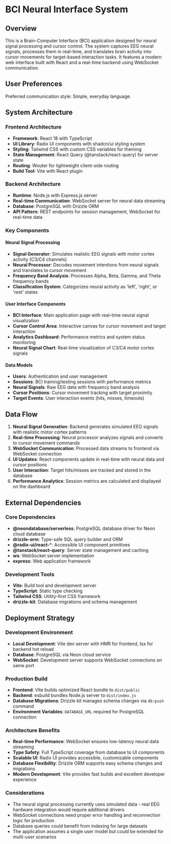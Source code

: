 # BCI Neural Interface System

## Overview

This is a Brain-Computer Interface (BCI) application designed for neural signal processing and cursor control. The system captures EEG neural signals, processes them in real-time, and translates brain activity into cursor movements for target-based interaction tasks. It features a modern web interface built with React and a real-time backend using WebSocket communication.

## User Preferences

Preferred communication style: Simple, everyday language.

## System Architecture

### Frontend Architecture
- **Framework**: React 18 with TypeScript
- **UI Library**: Radix UI components with shadcn/ui styling system
- **Styling**: Tailwind CSS with custom CSS variables for theming
- **State Management**: React Query (@tanstack/react-query) for server state
- **Routing**: Wouter for lightweight client-side routing
- **Build Tool**: Vite with React plugin

### Backend Architecture
- **Runtime**: Node.js with Express.js server
- **Real-time Communication**: WebSocket server for neural data streaming
- **Database**: PostgreSQL with Drizzle ORM
- **API Pattern**: REST endpoints for session management, WebSocket for real-time data

### Key Components

#### Neural Signal Processing
- **Signal Generator**: Simulates realistic EEG signals with motor cortex activity (C3/C4 channels)
- **Neural Processor**: Decodes movement intentions from neural signals and translates to cursor movement
- **Frequency Band Analysis**: Processes Alpha, Beta, Gamma, and Theta frequency bands
- **Classification System**: Categorizes neural activity as 'left', 'right', or 'rest' states

#### User Interface Components
- **BCI Interface**: Main application page with real-time neural signal visualization
- **Cursor Control Area**: Interactive canvas for cursor movement and target interaction
- **Analytics Dashboard**: Performance metrics and system status monitoring
- **Neural Signal Chart**: Real-time visualization of C3/C4 motor cortex signals

#### Data Models
- **Users**: Authentication and user management
- **Sessions**: BCI training/testing sessions with performance metrics
- **Neural Signals**: Raw EEG data with frequency band analysis
- **Cursor Positions**: Cursor movement tracking with target proximity
- **Target Events**: User interaction events (hits, misses, timeouts)

## Data Flow

1. **Neural Signal Generation**: Backend generates simulated EEG signals with realistic motor cortex patterns
2. **Real-time Processing**: Neural processor analyzes signals and converts to cursor movement commands
3. **WebSocket Communication**: Processed data streams to frontend via WebSocket connection
4. **UI Updates**: React components update in real-time with neural data and cursor positions
5. **User Interaction**: Target hits/misses are tracked and stored in the database
6. **Performance Analytics**: Session metrics are calculated and displayed on the dashboard

## External Dependencies

### Core Dependencies
- **@neondatabase/serverless**: PostgreSQL database driver for Neon cloud database
- **drizzle-orm**: Type-safe SQL query builder and ORM
- **@radix-ui/react-***: Accessible UI component primitives
- **@tanstack/react-query**: Server state management and caching
- **ws**: WebSocket server implementation
- **express**: Web application framework

### Development Tools
- **Vite**: Build tool and development server
- **TypeScript**: Static type checking
- **Tailwind CSS**: Utility-first CSS framework
- **drizzle-kit**: Database migrations and schema management

## Deployment Strategy

### Development Environment
- **Local Development**: Vite dev server with HMR for frontend, tsx for backend hot reload
- **Database**: PostgreSQL via Neon cloud service
- **WebSocket**: Development server supports WebSocket connections on same port

### Production Build
- **Frontend**: Vite builds optimized React bundle to `dist/public`
- **Backend**: esbuild bundles Node.js server to `dist/index.js`
- **Database Migrations**: Drizzle kit manages schema changes via `db:push` command
- **Environment Variables**: `DATABASE_URL` required for PostgreSQL connection

### Architecture Benefits
- **Real-time Performance**: WebSocket ensures low-latency neural data streaming
- **Type Safety**: Full TypeScript coverage from database to UI components
- **Scalable UI**: Radix UI provides accessible, customizable components
- **Database Flexibility**: Drizzle ORM supports easy schema changes and migrations
- **Modern Development**: Vite provides fast builds and excellent developer experience

### Considerations
- The neural signal processing currently uses simulated data - real EEG hardware integration would require additional drivers
- WebSocket connections need proper error handling and reconnection logic for production
- Database queries could benefit from indexing for large datasets
- The application assumes a single user model but could be extended for multi-user scenarios
